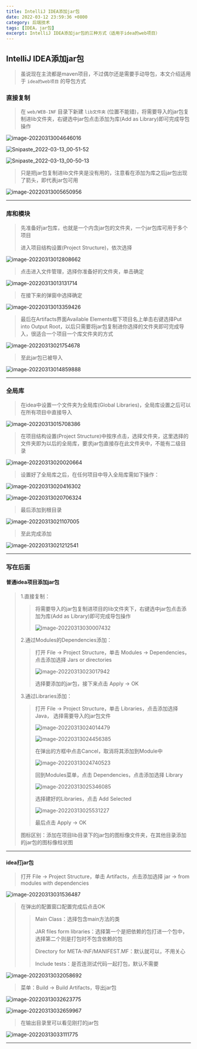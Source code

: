 ```yaml
---
title: IntelliJ IDEA添加jar包
date: 2022-03-12 23:59:36 +0800
category: 后端技术
tags: [IDEA，jar包]
excerpt: IntelliJ IDEA添加jar包的三种方式（适用于idea的web项目）
---
```




## IntelliJ IDEA添加jar包

> 虽说现在主流都是maven项目，不过偶尔还是需要手动导包，本文介绍适用于 `idea的web项目` 的导包方式

### 直接复制

> 在 `web/WEB-INF` 目录下新建 `lib文件夹` (位置不能错)，将需要导入的jar包复制进lib文件夹，右键选中jar包点击添加为库(Add as Library)即可完成导包操作

![image-20220313004646016](https://gitee.com/chonguang/picture-bed/raw/master/imgs-typora/202203130046813.png)

![Snipaste_2022-03-13_00-51-52](https://gitee.com/chonguang/picture-bed/raw/master/imgs-typora/202203130052537.png)

![Snipaste_2022-03-13_00-50-13](https://gitee.com/chonguang/picture-bed/raw/master/imgs-typora/202203130050132.png)

> 只是把jar包复制进lib文件夹是没有用的，注意看在添加为库之后jar包出现了箭头，即代表jar包可用

![image-20220313005650956](https://gitee.com/chonguang/picture-bed/raw/master/imgs-typora/202203130056996.png)

---

### 库和模块

> 先准备好jar包库，也就是一个内含jar包的文件夹，一个jar包库可用于多个项目
>
> 进入项目结构设置(Project Structure)，依次选择

![image-20220313012808662](https://gitee.com/chonguang/picture-bed/raw/master/imgs-typora/202203130128806.png)

> 点击进入文件管理，选择你准备好的文件夹，单击确定

![image-20220313013131714](https://gitee.com/chonguang/picture-bed/raw/master/imgs-typora/202203130131817.png)

> 在接下来的弹窗中选择确定

![image-20220313013359426](https://gitee.com/chonguang/picture-bed/raw/master/imgs-typora/202203130136529.png)

> 最后在Artifacts界面Available Elements框下项目名上单击右键选择Put into Output Root，以后只需要将jar包复制进你选择的文件夹即可完成导入，很适合一个项目一个库文件夹的方式

![image-20220313021754678](https://gitee.com/chonguang/picture-bed/raw/master/imgs-typora/202203130217742.png)

> 至此jar包已被导入

![image-20220313014859888](https://gitee.com/chonguang/picture-bed/raw/master/imgs-typora/202203130148958.png)

---

### 全局库

> 在idea中设置一个文件夹为全局库(Global Libraries)，全局库设置之后可以在所有项目中直接导入

![image-20220313015708386](https://gitee.com/chonguang/picture-bed/raw/master/imgs-typora/202203130157421.png)

> 在项目结构设置(Project Structure)中按序点击，选择文件夹，这里选择的文件夹即为以后的全局库，要求jar包直接存在此文件夹中，不能有二级目录

![image-20220313020020664](https://gitee.com/chonguang/picture-bed/raw/master/imgs-typora/202203130200716.png)

>设置好了全局库之后，在任何项目中导入全局库需如下操作：

![image-20220313020416302](https://gitee.com/chonguang/picture-bed/raw/master/imgs-typora/202203130204356.png)

![image-20220313020706324](https://gitee.com/chonguang/picture-bed/raw/master/imgs-typora/202203130207375.png)

> 最后添加到根目录

![image-20220313021107005](https://gitee.com/chonguang/picture-bed/raw/master/imgs-typora/202203130211101.png)

>至此完成添加

![image-20220313021212541](https://gitee.com/chonguang/picture-bed/raw/master/imgs-typora/202203130212577.png)

---

### 写在后面

#### 普通idea项目添加jar包

> 1.直接复制：
>
> > 将需要导入的jar包复制进项目的lib文件夹下，右键选中jar包点击添加为库(Add as Library)即可完成导包操作
> >
> > ![image-20220313030007432](https://gitee.com/chonguang/picture-bed/raw/master/imgs-typora/202203130300497.png)
>
> 2.通过Modules的Dependencies添加：
>
> > 打开 File -> Project Structure，单击 Modules -> Dependencies，点击添加选择 Jars or directories
> >
> > ![image-20220313023017942](https://gitee.com/chonguang/picture-bed/raw/master/imgs-typora/202203130230004.png)
> >
> > 选择要添加的jar包，接下来点击 Apply -> OK
>
> 3.通过Libraries添加：
>
> >打开 File -> Project Structure，单击 Libraries，点击添加选择Java， 选择需要导入的jar包文件
> >
> >![image-20220313024014479](https://gitee.com/chonguang/picture-bed/raw/master/imgs-typora/202203130240513.png)
> >
> >![image-20220313024456385](https://gitee.com/chonguang/picture-bed/raw/master/imgs-typora/202203130244413.png)
> >
> >在弹出的方框中点击Cancel，取消将其添加到Module中
> >
> >![image-20220313024740523](https://gitee.com/chonguang/picture-bed/raw/master/imgs-typora/202203130247550.png)
> >
> >回到Modules菜单，点击 Dependencies，点击添加选择 Library
> >
> >![image-20220313025346085](https://gitee.com/chonguang/picture-bed/raw/master/imgs-typora/202203130253139.png)
> >
> >选择建好的Libraries，点击 Add Selected
> >
> >![image-20220313025531227](https://gitee.com/chonguang/picture-bed/raw/master/imgs-typora/202203130255265.png)
> >
> >最后点击 Apply -> OK
>
> 图标区别：添加在项目lib目录下的jar包的图标像文件夹，在其他目录添加的jar包的图标像柱状图

---

#### idea打jar包

>打开 File -> Project Structure，单击 Artifacts，点击添加选择 jar -> from modules with dependencies

![image-20220313031536487](https://gitee.com/chonguang/picture-bed/raw/master/imgs-typora/202203130315537.png)

> 在弹出的配置窗口配置完成后点击OK
>
> >Main Class：选择包含main方法的类
> >
> >JAR files form libraries：选择第一个是把依赖的包打进一个包中，选择第二个则是打包时不包含依赖的包
> >
> >Directory for META-INF/MANIFEST.MF：默认就可以，不用关心
> >
> >Include tests：是否连测试代码一起打包，默认不需要

![image-20220313032058692](https://gitee.com/chonguang/picture-bed/raw/master/imgs-typora/202203130320735.png)

>菜单：Build -> Build Artifacts，导出jar包

![image-20220313032623775](https://gitee.com/chonguang/picture-bed/raw/master/imgs-typora/202203130326807.png)

![image-20220313032659967](https://gitee.com/chonguang/picture-bed/raw/master/imgs-typora/202203130326996.png)

> 在输出目录里可以看见刚打的jar包

![image-20220313033111775](https://gitee.com/chonguang/picture-bed/raw/master/imgs-typora/202203130331809.png)

---

